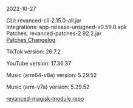 2022-10-27
  
CLI: revanced-cli-2.15.0-all.jar  
Integrations: app-release-unsigned-v0.59.0.apk  
Patches: revanced-patches-2.92.2.jar  
[Patches Changelog](https://github.com/revanced/revanced-patches/releases/tag/v2.92.2)  

TikTok version: 26.7.2  

YouTube version: 17.36.37  

Music (arm64-v8a) version: 5.29.52  

Music (arm-v7a) version: 5.29.52  

[revanced-magisk-module repo](https://github.com/j-hc/revanced-magisk-module)
